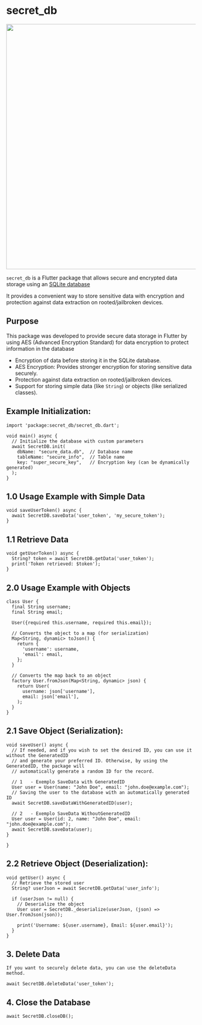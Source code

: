 # secret_db

<img src="https://i.ibb.co/DPb94w7R/Secret-DB.png" width="650"/>



`secret_db` is a Flutter package that allows secure and encrypted data storage using an [SQLite database]([README.md](https://pub.dev/packages/sqflite))

It provides a convenient way to store sensitive data with encryption and protection against data extraction on rooted/jailbroken devices.

## Purpose

This package was developed to provide secure data storage in Flutter by using AES (Advanced Encryption Standard) for data encryption to protect information in the database

- Encryption of data before storing it in the SQLite database.
- AES Encryption: Provides stronger encryption for storing sensitive data securely.
- Protection against data extraction on rooted/jailbroken devices.
- Support for storing simple data (like `String`) or objects (like serialized classes).
  
## Example Initialization:
```
import 'package:secret_db/secret_db.dart';

void main() async {
  // Initialize the database with custom parameters
  await SecretDB.init(
    dbName: "secure_data.db",  // Database name
    tableName: "secure_info",  // Table name
    key: "super_secure_key",   // Encryption key (can be dynamically generated)
  );
}
```

## 1.0 Usage Example with Simple Data
```
void saveUserToken() async {
  await SecretDB.saveData('user_token', 'my_secure_token');
}
```
## 1.1 Retrieve Data
```
void getUserToken() async {
  String? token = await SecretDB.getData('user_token');
  print('Token retrieved: $token');
}
```
## 2.0 Usage Example with Objects
```
class User {
  final String username;
  final String email;

  User({required this.username, required this.email});

  // Converts the object to a map (for serialization)
  Map<String, dynamic> toJson() {
    return {
      'username': username,
      'email': email,
    };
  }

  // Converts the map back to an object
  factory User.fromJson(Map<String, dynamic> json) {
    return User(
      username: json['username'],
      email: json['email'],
    );
  }
}

```
## 2.1 Save Object (Serialization):
```
void saveUser() async {
  // If needed, and if you wish to set the desired ID, you can use it without the GeneratedID
  // and generate your preferred ID. Otherwise, by using the GeneratedID, the package will 
  // automatically generate a random ID for the record.

  // 1   - Exemplo SaveData with GeneratedID
  User user = User(name: "John Doe", email: "john.doe@example.com");
  // Saving the user to the database with an automatically generated ID
  await SecretDB.saveDataWithGeneratedID(user);

  // 2   - Exemplo SaveData WithoutGeneratedID
  User user = User(id: 2, name: "John Doe", email: "john.doe@example.com");
  await SecretDB.saveData(user);
}

}
```
## 2.2 Retrieve Object (Deserialization):
```
void getUser() async {
  // Retrieve the stored user
  String? userJson = await SecretDB.getData('user_info');
  
  if (userJson != null) {
    // Deserialize the object
    User user = SecretDB._deserialize(userJson, (json) => User.fromJson(json));
    
    print('Username: ${user.username}, Email: ${user.email}');
  }
}
```
## 3. Delete Data
```
If you want to securely delete data, you can use the deleteData method.

await SecretDB.deleteData('user_token');
```
## 4. Close the Database
```
await SecretDB.closeDB();
```
